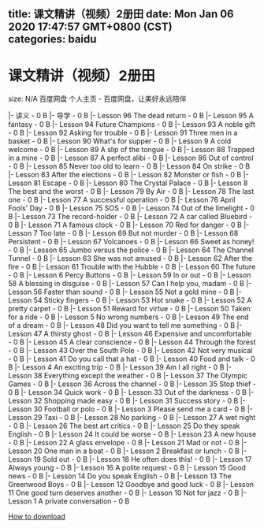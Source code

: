 
title: 课文精讲（视频）2册田
date: Mon Jan 06 2020 17:47:57 GMT+0800 (CST)    
categories: baidu
---

# 课文精讲（视频）2册田
size: N/A
 百度网盘 个人主页 - 百度网盘，让美好永远陪伴
 
|- 讲义 - 0 B
|- 导学 - 0 B
|- Lesson 96 The dead return - 0 B
|- Lesson 95 A fantasy - 0 B
|- Lesson 94 Future Champions - 0 B
|- Lesson 93 A noble gift - 0 B
|- Lesson 92 Asking for trouble - 0 B
|- Lesson 91 Three men in a basket - 0 B
|- Lesson 90 What's for supper - 0 B
|- Lesson 9 A cold welcome - 0 B
|- Lesson 89 A slip of the tongue - 0 B
|- Lesson 88 Trapped in a mine - 0 B
|- Lesson 87 A perfect alibi - 0 B
|- Lesson 86 Out of control - 0 B
|- Lesson 85 Never too old to learn - 0 B
|- Lesson 84 On strike - 0 B
|- Lesson 83 After the elections - 0 B
|- Lesson 82 Monster or fish - 0 B
|- Lesson 81 Escape - 0 B
|- Lesson 80 The Crystal Palace - 0 B
|- Lesson 8 The best and the worst - 0 B
|- Lesson 79 By Air - 0 B
|- Lesson 78 The last one - 0 B
|- Lesson 77 A successful operation - 0 B
|- Lesson 76 April Fools' Day - 0 B
|- Lesson 75 SOS - 0 B
|- Lesson 74 Out of the limelight - 0 B
|- Lesson 73 The record-holder - 0 B
|- Lesson 72 A car called Bluebird - 0 B
|- Lesson 71 A famous clock - 0 B
|- Lesson 70 Red for danger - 0 B
|- Lesson 7 Too late - 0 B
|- Lesson 69 But not murder - 0 B
|- Lesson 68 Persistent - 0 B
|- Lesson 67 Volcanoes - 0 B
|- Lesson 66 Sweet as honey! - 0 B
|- Lesson 65 Jumbo versus the police - 0 B
|- Lesson 64 The Channel Tunnel - 0 B
|- Lesson 63 She was not amused - 0 B
|- Lesson 62 After the fire - 0 B
|- Lesson 61 Trouble with the Hubble - 0 B
|- Lesson 60 The future - 0 B
|- Lesson 6 Percy Buttons - 0 B
|- Lesson 59 In or out - 0 B
|- Lesson 58 A blessing in disguise - 0 B
|- Lesson 57 Can I help you, madam - 0 B
|- Lesson 56 Faster than sound - 0 B
|- Lesson 55 Not a gold mine - 0 B
|- Lesson 54 Sticky fingers - 0 B
|- Lesson 53 Hot snake - 0 B
|- Lesson 52 A pretty carpet - 0 B
|- Lesson 51 Reward for virtue - 0 B
|- Lesson 50 Taken for a ride - 0 B
|- Lesson 5 No wrong numbers - 0 B
|- Lesson 49 The end of a dream - 0 B
|- Lesson 48 Did you want to tell me something - 0 B
|- Lesson 47 A thirsty ghost - 0 B
|- Lesson 46 Expensive and uncomfortable - 0 B
|- Lesson 45 A clear conscience - 0 B
|- Lesson 44 Through the forest - 0 B
|- Lesson 43 Over the South Pole - 0 B
|- Lesson 42 Not very musical - 0 B
|- Lesson 41 Do you call that a hat - 0 B
|- Lesson 40 Food and talk - 0 B
|- Lesson 4 An exciting trip - 0 B
|- Lesson 39 Am I all right - 0 B
|- Lesson 38 Everything except the weather - 0 B
|- Lesson 37 The Olympic Games - 0 B
|- Lesson 36 Across the channel - 0 B
|- Lesson 35 Stop thief - 0 B
|- Lesson 34 Quick work - 0 B
|- Lesson 33 Out of the darkness - 0 B
|- Lesson 32 Shopping made easy - 0 B
|- Lesson 31 Success story - 0 B
|- Lesson 30 Football or polo - 0 B
|- Lesson 3 Please send me a card - 0 B
|- Lesson 29 Taxi - 0 B
|- Lesson 28 No parking - 0 B
|- Lesson 27 A wet night - 0 B
|- Lesson 26 The best art critics - 0 B
|- Lesson 25 Do they speak English - 0 B
|- Lesson 24 It could be worse - 0 B
|- Lesson 23 A new house - 0 B
|- Lesson 22 A glass envelope - 0 B
|- Lesson 21 Mad or not - 0 B
|- Lesson 20 One man in a boat - 0 B
|- Lesson 2 Breakfast or lunch - 0 B
|- Lesson 19 Sold out - 0 B
|- Lesson 18 He often does this! - 0 B
|- Lesson 17 Always young - 0 B
|- Lesson 16 A polite request - 0 B
|- Lesson 15 Good news - 0 B
|- Lesson 14 Do you speak English - 0 B
|- Lesson 13 The Greenwood Boys - 0 B
|- Lesson 12 Goodbye and good luck - 0 B
|- Lesson 11 One good turn deserves another - 0 B
|- Lesson 10 Not for jazz - 0 B
|- Lesson 1 A private conversation - 0 B

[How to download](https://bpcam.bemobtrk.com/go/2ceec3aa-1ca2-46d6-b9ff-aaa5c184517c?jno=2631)